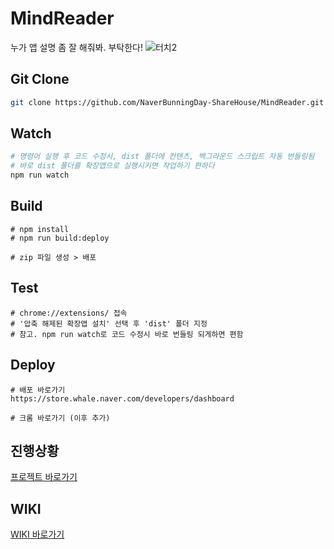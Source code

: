 # MindReader

누가 앱 설명 좀 잘 해줘봐. 부탁한다! ![터치2](https://user-images.githubusercontent.com/26294469/74330154-82bc3780-4dd4-11ea-88f4-dc5f3676f93e.gif)

## Git Clone

```bash
git clone https://github.com/NaverBunningDay-ShareHouse/MindReader.git
```

## Watch

```bash
# 명령어 실행 후 코드 수정시, dist 폴더에 컨텐츠, 백그라운드 스크립트 자동 번들링됨
# 바로 dist 폴더를 확장앱으로 실행시키면 작업하기 편하다
npm run watch
```

## Build

```
# npm install
# npm run build:deploy

# zip 파일 생성 > 배포
```

## Test

```
# chrome://extensions/ 접속
# '압축 해제된 확장앱 설치' 선택 후 'dist' 폴더 지정
# 참고. npm run watch로 코드 수정시 바로 번들링 되게하면 편함
```

## Deploy
```
# 배포 바로가기
https://store.whale.naver.com/developers/dashboard

# 크롬 바로가기 (이후 추가)
```

## 진행상황

[프로젝트 바로가기](https://github.com/NaverBunningDay-ShareHouse/MindReader/projects/1)

## WIKI

[WIKI 바로가기](https://github.com/NaverBunningDay-ShareHouse/MindReader/wiki)

